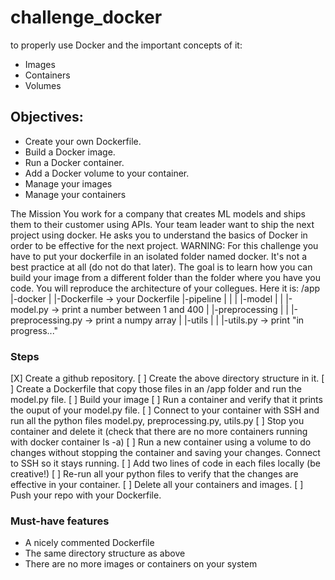 # challenge_docker
to properly use Docker and the important concepts of it: 
* Images
* Containers
* Volumes

## Objectives:

* Create your own Dockerfile.
* Build a Docker image.
* Run a Docker container.
* Add a Docker volume to your container.
* Manage your images
* Manage your containers



The Mission
You work for a company that creates ML models and ships them to their customer using APIs. Your team leader want to ship the next project using docker. He asks you to understand the basics of Docker in order to be effective for the next project.
WARNING: For this challenge you have to put your dockerfile in an isolated folder named docker. It's not a best practice at all (do not do that later). The goal is to learn how you can build your image from a different folder than the folder where you have you code.
You will reproduce the architecture of your collegues. Here it is:
/app
    |-docker
    |   |-Dockerfile -> your Dockerfile
    |-pipeline
    |   |
    |   |-model
    |   |    |-model.py -> print a number between 1 and 400
    |   |-preprocessing
    |   |    |-preprocessing.py -> print a numpy array
    |   |-utils
    |   |    |-utils.py -> print "in progress..."
    
### Steps
[X] Create a github repository.
[ ] Create the above directory structure in it.
[ ] Create a Dockerfile that copy those files in an /app folder and run the model.py file.
[ ] Build your image
[ ] Run a container and verify that it prints the ouput of your model.py file.
[ ] Connect to your container with SSH and run all the python files model.py, preprocessing.py, utils.py
[ ] Stop you container and delete it (check that there are no more containers running with docker container ls -a)
[ ] Run a new container using a volume to do changes without stopping the container and saving your changes. Connect to SSH so it stays running.
[ ] Add two lines of code in each files locally (be creative!)
[ ] Re-run all your python files to verify that the changes are effective in your container.
[ ] Delete all your containers and images.
[ ] Push your repo with your Dockerfile.


### Must-have features
* A nicely commented Dockerfile
* The same directory structure as above
* There are no more images or containers on your system
    
    
